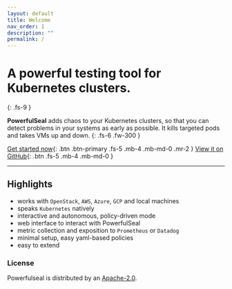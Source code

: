```yaml
---
layout: default
title: Welcome
nav_order: 1
description: ""
permalink: /
---
```


# A powerful testing tool for Kubernetes clusters. 
{: .fs-9 }

**PowerfulSeal** adds chaos to your Kubernetes clusters, so that you can detect problems in your systems as early as possible. It kills targeted pods and takes VMs up and down.
{: .fs-6 .fw-300 }

[Get started now](/powerfulseal/getting-started){: .btn .btn-primary .fs-5 .mb-4 .mb-md-0 .mr-2 } [View it on GitHub](https://github.com/bloomberg/powerfulseal){: .btn .fs-5 .mb-4 .mb-md-0 }

---


## Highlights

- works with `OpenStack`, `AWS`, `Azure`, `GCP` and local machines
- speaks `Kubernetes` natively
- interactive and autonomous, policy-driven mode
- web interface to interact with PowerfulSeal
- metric collection and exposition to `Prometheus` or `Datadog`
- minimal setup, easy yaml-based policies
- easy to extend

### License

Powerfulseal is distributed by an [Apache-2.0](https://github.com/bloomberg/powerfulseal/blob/master/LICENSE).

